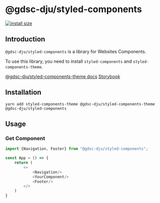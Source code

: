 # @gdsc-dju/styled-components

[![install size](https://packagephobia.com/badge?p=@gdsc-dju/styled-components)](https://packagephobia.com/result?p=@gdsc-dju/styled-components)

## Introduction

`@gdsc-dju/styled-components` is a library for Websites Components.

To use this library, you need to install `styled-components` and `styled-components-theme`.

[@gdsc-dju/styled-components-theme docs](https://www.npmjs.com/package/@gdsc-dju/styled-components-theme)
[Storybook](https://design.gdsc-dju.com)

## Installation


```shell
yarn add styled-components-theme @gdsc-dju/styled-components-theme @gdsc-dju/styled-components
```

## Usage

### Get Component

```typescript jsx
import {Navigation, Footer} from "@gdsc-dju/styled-components";

const App = () => {
    return (
        <>
            <Navigation/>
            <YourComponent/>
            <Footer/>
        </>
    )
}
```